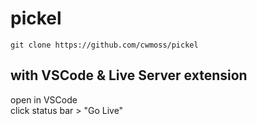 # pickel

    git clone https://github.com/cwmoss/pickel

## with VSCode & Live Server extension

open in VSCode  
click status bar > "Go Live"
